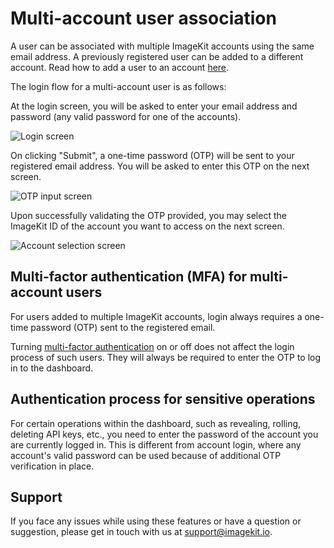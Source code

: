 # Multi-account user association

A user can be associated with multiple ImageKit accounts using the same email address. A previously registered user can be added to a different account. Read how to add a user to an account [here](./user-access-management/README.md).

The login flow for a multi-account user is as follows:

At the login screen, you will be asked to enter your email address and password (any valid password for one of the accounts).

![Login screen](../.gitbook/assets/login-screen.png)

On clicking "Submit", a one-time password (OTP) will be sent to your registered email address. You will be asked to enter this OTP on the next screen.

![OTP input screen](../.gitbook/assets/OTP-input-screen.png)

Upon successfully validating the OTP provided, you may select the ImageKit ID of the account you want to access on the next screen.

![Account selection screen](../.gitbook/assets/account-selection-screen.png)

## Multi-factor authentication (MFA) for multi-account users

For users added to multiple ImageKit accounts, login always requires a one-time password (OTP) sent to the registered email.

Turning [multi-factor authentication](./multi-factor-authentication.md) on or off does not affect the login process of such users. They will always be required to enter the OTP to log in to the dashboard.

## Authentication process for sensitive operations

For certain operations within the dashboard, such as revealing, rolling, deleting API keys, etc., you need to enter the password of the account you are currently logged in. This is different from account login, where any account's valid password can be used because of additional OTP verification in place.

## Support

If you face any issues while using these features or have a question or suggestion, please get in touch with us at support@imagekit.io.
